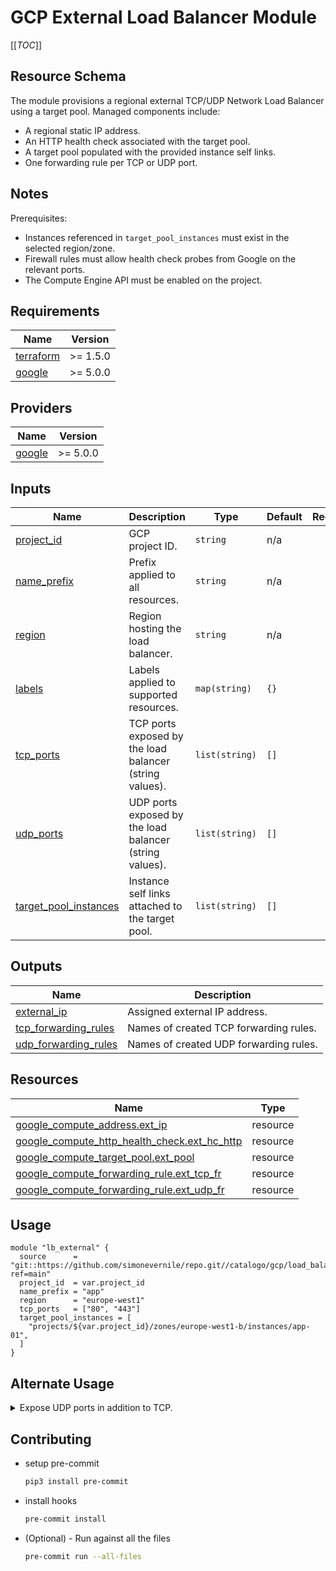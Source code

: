 # GCP External Load Balancer Module

[[_TOC_]]

## Resource Schema
The module provisions a regional external TCP/UDP Network Load Balancer using a target pool. Managed components include:

- A regional static IP address.
- An HTTP health check associated with the target pool.
- A target pool populated with the provided instance self links.
- One forwarding rule per TCP or UDP port.

## Notes
Prerequisites:

- Instances referenced in `target_pool_instances` must exist in the selected region/zone.
- Firewall rules must allow health check probes from Google on the relevant ports.
- The Compute Engine API must be enabled on the project.

## Requirements

| Name | Version |
|------|---------|
| <a name="requirement_terraform"></a> [terraform](#requirement_terraform) | >= 1.5.0 |
| <a name="requirement_google"></a> [google](#requirement_google) | >= 5.0.0 |

## Providers

| Name | Version |
|------|---------|
| <a name="provider_google"></a> [google](#provider_google) | >= 5.0.0 |

## Inputs

| Name | Description | Type | Default | Required |
|------|-------------|------|---------|:--------:|
| <a name="input_project_id"></a> [project_id](#input_project_id) | GCP project ID. | `string` | n/a | yes |
| <a name="input_name_prefix"></a> [name_prefix](#input_name_prefix) | Prefix applied to all resources. | `string` | n/a | yes |
| <a name="input_region"></a> [region](#input_region) | Region hosting the load balancer. | `string` | n/a | yes |
| <a name="input_labels"></a> [labels](#input_labels) | Labels applied to supported resources. | `map(string)` | `{}` | no |
| <a name="input_tcp_ports"></a> [tcp_ports](#input_tcp_ports) | TCP ports exposed by the load balancer (string values). | `list(string)` | `[]` | no |
| <a name="input_udp_ports"></a> [udp_ports](#input_udp_ports) | UDP ports exposed by the load balancer (string values). | `list(string)` | `[]` | no |
| <a name="input_target_pool_instances"></a> [target_pool_instances](#input_target_pool_instances) | Instance self links attached to the target pool. | `list(string)` | `[]` | no |

## Outputs

| Name | Description |
|------|-------------|
| <a name="output_external_ip"></a> [external_ip](#output_external_ip) | Assigned external IP address. |
| <a name="output_tcp_forwarding_rules"></a> [tcp_forwarding_rules](#output_tcp_forwarding_rules) | Names of created TCP forwarding rules. |
| <a name="output_udp_forwarding_rules"></a> [udp_forwarding_rules](#output_udp_forwarding_rules) | Names of created UDP forwarding rules. |

## Resources

| Name | Type |
|------|------|
| [google_compute_address.ext_ip](https://registry.terraform.io/providers/hashicorp/google/latest/docs/resources/compute_address) | resource |
| [google_compute_http_health_check.ext_hc_http](https://registry.terraform.io/providers/hashicorp/google/latest/docs/resources/compute_http_health_check) | resource |
| [google_compute_target_pool.ext_pool](https://registry.terraform.io/providers/hashicorp/google/latest/docs/resources/compute_target_pool) | resource |
| [google_compute_forwarding_rule.ext_tcp_fr](https://registry.terraform.io/providers/hashicorp/google/latest/docs/resources/compute_forwarding_rule) | resource |
| [google_compute_forwarding_rule.ext_udp_fr](https://registry.terraform.io/providers/hashicorp/google/latest/docs/resources/compute_forwarding_rule) | resource |

## Usage
```hcl
module "lb_external" {
  source      = "git::https://github.com/simonevernile/repo.git//catalogo/gcp/load_balancer_external?ref=main"
  project_id  = var.project_id
  name_prefix = "app"
  region      = "europe-west1"
  tcp_ports   = ["80", "443"]
  target_pool_instances = [
    "projects/${var.project_id}/zones/europe-west1-b/instances/app-01",
  ]
}
```

## Alternate Usage
<details>
<summary>Expose UDP ports in addition to TCP.</summary>

```hcl
module "lb_external_udp" {
  source      = "git::https://github.com/simonevernile/repo.git//catalogo/gcp/load_balancer_external?ref=main"
  project_id  = var.project_id
  name_prefix = "dns"
  region      = "europe-west1"
  tcp_ports   = []
  udp_ports   = ["53"]
  target_pool_instances = [
    "projects/${var.project_id}/zones/europe-west1-b/instances/dns-01",
  ]
}
```
</details>

## Contributing
* setup pre-commit

    ```bash
    pip3 install pre-commit
    ```

* install hooks

    ```bash
    pre-commit install
    ```

* (Optional) - Run against all the files

    ```bash
    pre-commit run --all-files
    ```
